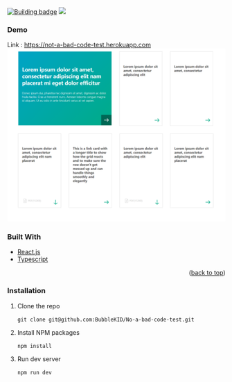 <div id="top"></div>

<!-- PROJECT SHIELDS -->
<a href="https://app.travis-ci.com/github/BubbleKID/not-a-bad-code-test.herokuapp.com" alt="Activity">
    <img alt="Building badge" src="https://app.travis-ci.com/BubbleKID/not-a-bad-code-test.herokuapp.com.svg?branch=master"></a>    
<a href="https://codecov.io/gh/BubbleKID/not-a-bad-code-test.herokuapp.com">
    <img src="https://codecov.io/gh/BubbleKID/not-a-bad-code-test.herokuapp.com/branch/master/graph/badge.svg?token=60YDH3NGO6"/>
</a>

### Demo
Link : https://not-a-bad-code-test.herokuapp.com
<a href="https://not-a-bad-code-test.herokuapp.com/"><img src="https://raw.githubusercontent.com/BubbleKID/No-a-bad-code-test/master/screenshot.png" alt="not-a-bad-code-test.herokuapp.com" /></a>

### Built With
* [React.js](https://reactjs.org/)
* [Typescript](https://www.typescriptlang.org/)

<p align="right">(<a href="#top">back to top</a>)</p>

### Installation
1. Clone the repo
   ```sha
   git clone git@github.com:BubbleKID/No-a-bad-code-test.git
   ```
2. Install NPM packages
   ```sh
   npm install
   ```
3. Run dev server
   ```sh
   npm run dev
   ```
